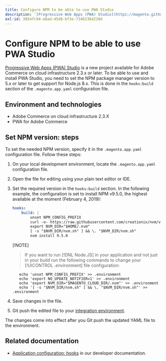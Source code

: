 ```yaml
---
title: Configure NPM to be able to use PWA Studio
description: '[Progressive Web Apps (PWA) Studio](https://magento.github.io/pwa-studio/) is a new project available for Adobe Commerce on cloud infrastructure 2.3.x or later. To be able to use and install PWA Studio, you need to set the NPM package manager version to 5.x or later to get support for Node.js 8.x. This is done in the `hooks:build` section of the `.magento.app.yaml` configuration file.'
exl-id: 3854fc94-e8ad-45d8-bf3e-73462364220d
---
```

# Configure NPM to be able to use PWA Studio

[Progressive Web Apps (PWA) Studio](https://magento.github.io/pwa-studio/) is a new project available for Adobe Commerce on cloud infrastructure 2.3.x or later. To be able to use and install PWA Studio, you need to set the NPM package manager version to 5.x or later to get support for Node.js 8.x. This is done in the `hooks:build` section of the `.magento.app.yaml` configuration file.

## Environment and technologies

* Adobe Commerce on cloud infrastructure 2.3.X
* PWA for Adobe Commerce

## Set NPM version: steps

To set the needed NPM version, specify it in the `.magento.app.yaml` configuration file. Follow these steps:

1. On your local development environment, locate the `.magento.app.yaml` configuration file.
1. Open the file for editing using your plain text editor or IDE.
1. Set the required version in the `hooks:build` section. In the following example, the configuration is set to install NPM v9.5.0, the highest available at the moment (February 4, 2019):

   ```yaml
   hooks:
       build: |
           unset NPM_CONFIG_PREFIX
           curl -o- https://raw.githubusercontent.com/creationix/nvm/v0.33.8/install.sh | bash
           export NVM_DIR="$HOME/.nvm"
           [ -s "$NVM_DIR/nvm.sh" ] && \. "$NVM_DIR/nvm.sh"
           nvm install 9.5.0
   ```

   [!NOTE]
   >
   >If you want to run [!DNL Node.JS] in your application and not just in your build run the following commands to change your [!UICONTROL      .environment] file configuration:

   ```
      echo 'unset NPM_CONFIG_PREFIX' >> .environment
      echo 'export NO_UPDATE_NOTIFIER=1' >> .environment
      echo 'export NVM_DIR="$MAGENTO_CLOUD_DIR/.nvm"' >> .environment
      echo '[ -s "$NVM_DIR/nvm.sh" ] && \. "$NVM_DIR/nvm.sh"' >> .environment
   ```

   >
     
 1. Save changes in the file.
 1. Git push the edited file to your [integration environment](/help/announcements/adobe-commerce-announcements/integration-environment-enhancement-request-pro-and-starter.md).

The changes come into effect after you Git push the updated YAML file to the environment.

## Related documentation

* [Application configuration: hooks](https://devdocs.magento.com/guides/v2.2/cloud/project/project-conf-files_magento-app.html#hooks) in our developer documentation.
